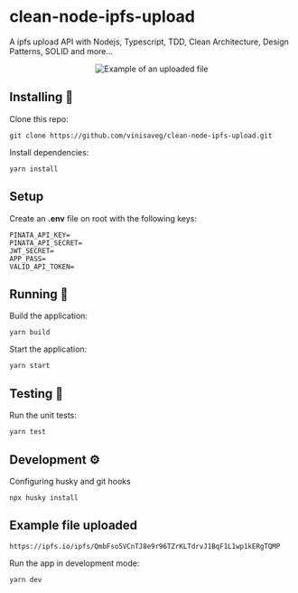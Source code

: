 # clean-node-ipfs-upload

A ipfs upload API with Nodejs, Typescript, TDD, Clean Architecture, Design Patterns, SOLID and more...

<div align="center">
    <img src="./test/fixtures/files/test-file.gif" alt="Example of an uploaded file">
</div>

## Installing :construction_worker:

Clone this repo:

    git clone https://github.com/vinisaveg/clean-node-ipfs-upload.git

Install dependencies:

    yarn install

## Setup

Create an **.env** file on root with the following keys:

    PINATA_API_KEY=
    PINATA_API_SECRET=
    JWT_SECRET=
    APP_PASS=
    VALID_API_TOKEN=

## Running :runner:

Build the application:

    yarn build

Start the application:

    yarn start

## Testing :rotating_light:

Run the unit tests:

    yarn test

## Development :gear:

Configuring husky and git hooks

    npx husky install

## Example file uploaded

    https://ipfs.io/ipfs/QmbFso5VCnTJ8e9r96TZrKLTdrvJ1BqF1L1wp1kERgTQMP

Run the app in development mode:

    yarn dev

